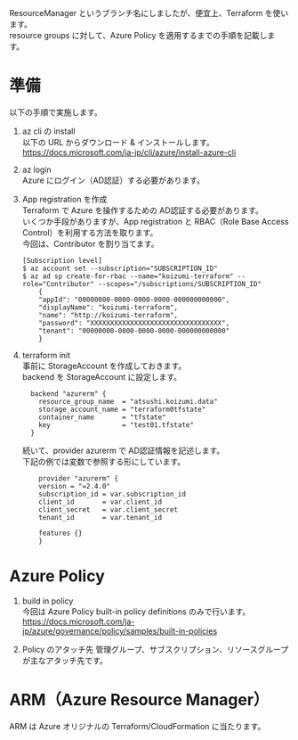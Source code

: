 ResourceManager というブランチ名にしましたが、便宜上、Terraform を使います。<br>
resource groups に対して、Azure Policy を適用するまでの手順を記載します。

# 準備
以下の手順で実施します。

1. az cli の install<br>
    以下の URL からダウンロード & インストールします。<br>
    https://docs.microsoft.com/ja-jp/cli/azure/install-azure-cli

2. az login<br>
    Azure にログイン（AD認証）する必要があります。 

3. App registration を作成<br>
    Terraform で Azure を操作するための AD認証する必要があります。<br>
    いくつか手段がありますが、App registration と RBAC（Role Base Access Control）を利用する方法を取ります。<br>
    今回は、Contributor を割り当てます。
    ```
    [Subscription level]
    $ az account set --subscription="SUBSCRIPTION_ID"
    $ az ad sp create-for-rbac --name="koizumi-terraform" --role="Contributor" --scopes="/subscriptions/SUBSCRIPTION_ID"
        {
        "appId": "00000000-0000-0000-0000-000000000000",
        "displayName": "koizumi-terraform",
        "name": "http://koizumi-terraform",
        "password": "XXXXXXXXXXXXXXXXXXXXXXXXXXXXXXXXX",
        "tenant": "00000000-0000-0000-0000-000000000000"
        }
    ```

4. terraform init<br>
    事前に StorageAccount を作成しておきます。<br>
    backend を StorageAccount に設定します。
    ```
      backend "azurerm" {
        resource_group_name  = "atsushi.koizumi.data"
        storage_account_name = "terraform0tfstate"
        container_name       = "tfstate"
        key                  = "test01.tfstate"
      }
    ```
    続いて、provider azurerm で AD認証情報を記述します。<br>
    下記の例では変数で参照する形にしています。
    ```
        provider "azurerm" {
        version = "=2.4.0"
        subscription_id = var.subscription_id
        client_id       = var.client_id
        client_secret   = var.client_secret
        tenant_id       = var.tenant_id

        features {}
        }
    ```

# Azure Policy

1. build in policy<br>
    今回は Azure Policy built-in policy definitions のみで行います。<br>
    https://docs.microsoft.com/ja-jp/azure/governance/policy/samples/built-in-policies

2. Policy のアタッチ先
    管理グループ、サブスクリプション、リソースグループが主なアタッチ先です。

# ARM（Azure Resource Manager）
ARM は Azure オリジナルの Terraform/CloudFormation に当たります。